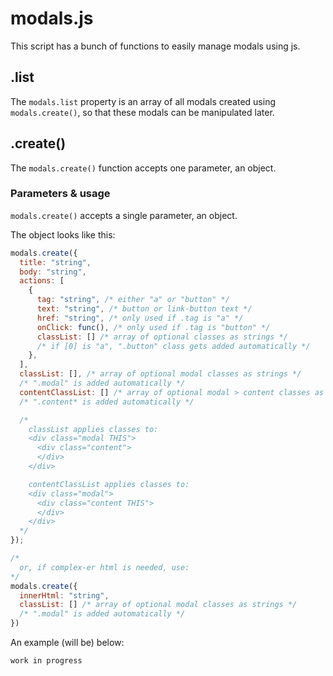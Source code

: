 # modals.js

This script has a bunch of functions to easily manage modals using js.

## .list

The `modals.list` property is an array of all modals created using `modals.create()`, so that these modals can be manipulated later.

## .create()

The `modals.create()` function accepts one parameter, an object.

### Parameters & usage

`modals.create()` accepts a single parameter, an object.

The object looks like this:

```javascript
modals.create({
  title: "string",
  body: "string",
  actions: [
    {
      tag: "string", /* either "a" or "button" */
      text: "string", /* button or link-button text */
      href: "string", /* only used if .tag is "a" */
      onClick: func(), /* only used if .tag is "button" */
      classList: [] /* array of optional classes as strings */
      /* if [0] is "a", ".button" class gets added automatically */
    },
  ],
  classList: [], /* array of optional modal classes as strings */
  /* ".modal" is added automatically */
  contentClassList: [] /* array of optional modal > content classes as strings */
  /* ".content* is added automatically */

  /*
    classList applies classes to:
    <div class="modal THIS">
      <div class="content">
      </div>
    </div>

    contentClassList applies classes to:
    <div class="modal">
      <div class="content THIS">
      </div>
    </div>
  */
});

/*
  or, if complex-er html is needed, use:
*/
modals.create({
  innerHtml: "string",
  classList: [] /* array of optional modal classes as strings */
  /* ".modal" is added automatically */
})
```

An example (will be) below:
```
work in progress
```
